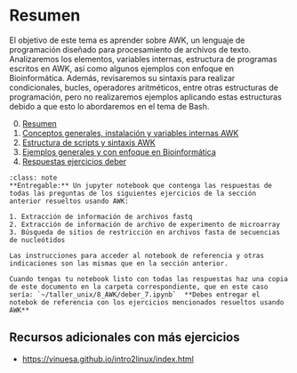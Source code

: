 # Resumen

El objetivo de este tema es aprender sobre AWK, un lenguaje de programación diseñado para procesamiento de archivos de texto. Analizaremos los elementos, variables internas, estructura de programas escritos en AWK, así como algunos ejemplos con enfoque en Bioinformática. Además, revisaremos su sintaxis para realizar condicionales, bucles, operadores aritméticos, entre otras estructuras de programación, pero no realizaremos ejemplos aplicando estas estructuras debido a que esto lo abordaremos en el tema de Bash. 

0. [Resumen](0_Resumen.md)
1. [Conceptos generales, instalación y variables internas AWK](1_Conceptos_generales_variables_internas_awk.md)
2. [Estructura de scripts y sintaxis AWK](2_Estructura_programas_sintax_awk.md)
3. [Ejemplos generales y con enfoque en Bioinformática](3_Ejemplos_awk.md)
4. [Respuestas ejercicios deber](4_Respuestas_ejercicios.md)

```{admonition} Deber
:class: note
**Entregable:** Un jupyter notebook que contenga las respuestas de todas las preguntas de los siguientes ejercicios de la sección anterior resueltos usando AWK: 

1. Extracción de información de archivos fastq
2. Extracción de información de archivo de experimento de microarray
3. Búsqueda de sitios de restricción en archivos fasta de secuencias de nucleótidos

Las instrucciones para acceder al notebook de referencia y otras indicaciones son las mismas que en la sección anterior. 

Cuando tengas tu notebook listo con todas las respuestas haz una copia de este documento en la carpeta correspondiente, que en este caso sería: `~/taller_unix/8_AWK/deber_7.ipynb`  **Debes entregar el notebok de referencia con los ejercicios mencionados resueltos usando AWK**
```

## Recursos adicionales con más ejercicios
* <https://vinuesa.github.io/intro2linux/index.html>